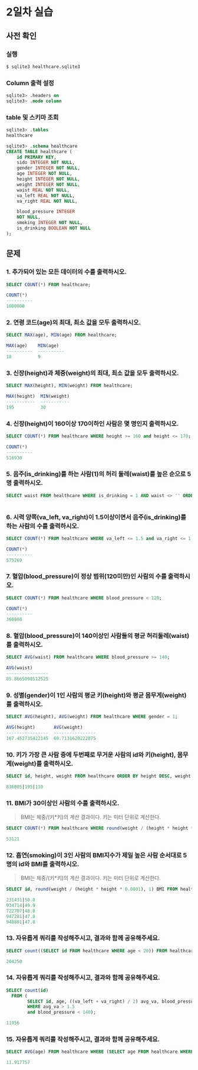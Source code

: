 # 2일차 실습

## 사전 확인

### 실행

```bash
$ sqlite3 healthcare.sqlite3 
```

### Column 출력 설정

```sql
sqlite3> .headers on 
sqlite3> .mode column
```

### table 및 스키마 조회

```sql
sqlite3> .tables
healthcare

sqlite3> .schema healthcare
CREATE TABLE healthcare (
    id PRIMARY KEY,        
    sido INTEGER NOT NULL, 
    gender INTEGER NOT NULL,
    age INTEGER NOT NULL,  
    height INTEGER NOT NULL,
    weight INTEGER NOT NULL,
    waist REAL NOT NULL,   
    va_left REAL NOT NULL, 
    va_right REAL NOT NULL,

    blood_pressure INTEGER 
    NOT NULL,
    smoking INTEGER NOT NULL,
    is_drinking BOOLEAN NOT NULL
);
```

## 문제

### 1. 추가되어 있는 모든 데이터의 수를 출력하시오.

```sql
SELECT COUNT(*) FROM healthcare; 
```

```sql
COUNT(*)  
----------
1000000  
```

### 2. 연령 코드(age)의 최대, 최소 값을 모두 출력하시오. 

```sql
SELECT MAX(age), MIN(age) FROM healthcare;
```

```sql
MAX(age)    MIN(age)  
----------  ----------
18          9       
```

### 3. 신장(height)과 체중(weight)의 최대, 최소 값을 모두 출력하시오.

```sql
SELECT MAX(height), MIN(weight) FROM healthcare;
```

```sql
MAX(height)  MIN(weight)
-----------  -----------
195          30      
```

### 4. 신장(height)이 160이상 170이하인 사람은 몇 명인지 출력하시오.

```sql
SELECT COUNT(*) FROM healthcare WHERE height >= 160 and height <= 170;
```

```sql
COUNT(*)  
----------
516930    
```

### 5. 음주(is_drinking)를 하는 사람(1)의 허리 둘레(waist)를 높은 순으로 5명 출력하시오. 

```sql
SELECT waist FROM healthcare WHERE is_drinking = 1 AND waist <> '' ORDER BY waist DESC LIMIT 5;
```

```
```

### 6. 시력 양쪽(va_left, va_right)이 1.5이상이면서 음주(is_drinking)를 하는 사람의 수를 출력하시오.

```sql
SELECT COUNT(*) FROM healthcare WHERE va_left <= 1.5 and va_right <= 1.5 and is_drinking = 1;
```

```sql
COUNT(*)  
----------
575269    
```

### 7. 혈압(blood_pressure)이 정상 범위(120미만)인 사람의 수를 출력하시오.

```sql
SELECT COUNT(*) FROM healthcare WHERE blood_pressure < 120;
```

```sql
COUNT(*)  
----------
360808    
```

### 8. 혈압(blood_pressure)이 140이상인 사람들의 평균 허리둘레(waist)를 출력하시오.

```sql
SELECT AVG(waist) FROM healthcare WHERE blood_pressure >= 140;
```

```sql
AVG(waist)      
----------------
85.8665098512525
```

### 9. 성별(gender)이 1인 사람의 평균 키(height)와 평균 몸무게(weight)를 출력하시오.

```sql
SELECT AVG(height), AVG(weight) FROM healthcare WHERE gender = 1;
```

```sql
AVG(height)       AVG(weight)     
----------------  ----------------
167.452735422145  69.7131620222875
```

### 10. 키가 가장 큰 사람 중에 두번째로 무거운 사람의 id와 키(height), 몸무게(weight)를 출력하시오.

```sql
SELECT id, height, weight FROM healthcare ORDER BY height DESC, weight DESC LIMIT 1 OFFSET 1;
```

```sql
836005|195|110
```

### 11. BMI가 30이상인 사람의 수를 출력하시오. 

> BMI는 체중/(키*키)의 계산 결과이다. 
> 키는 미터 단위로 계산한다.

```sql
SELECT COUNT(*) FROM healthcare WHERE round(weight / (height * height * 0.0001), 1) >= 30;
```

```sql
53121
```

### 12. 흡연(smoking)이 3인 사람의 BMI지수가 제일 높은 사람 순서대로 5명의 id와 BMI를 출력하시오.

> BMI는 체중/(키*키)의 계산 결과이다. 
> 키는 미터 단위로 계산한다.

```sql
SELECT id, round(weight / (height * height * 0.0001), 1) BMI FROM healthcare WHERE smoking = 3 ORDER BY BMI DESC LIMIT 5;
```

```sql
231431|50.8
934714|49.9
722707|48.8
947281|47.8
948801|47.8
```

### 13. 자유롭게 쿼리를 작성해주시고, 결과와 함께 공유해주세요.

```sql
SELECT count((SELECT id FROM healthcare WHERE age < 20)) FROM healthcare WHERE weight < 55;
```

```sql
204250
```

### 14. 자유롭게 쿼리를 작성해주시고, 결과와 함께 공유해주세요.

```sql
SELECT count(id) 
  FROM (
        SELECT id, age, ((va_left + va_right) / 2) avg_va, blood_pressure, waist FROM healthcare 
        WHERE avg_va > 1.5 
        and blood_pressure < 140);
```

```sql
11956
```

### 15. 자유롭게 쿼리를 작성해주시고, 결과와 함께 공유해주세요.

```sql
SELECT AVG(age) FROM healthcare WHERE (SELECT age FROM healthcare WHERE age BETWEEN 10 AND 20 AND weight < 70);
```

```sql
11.917757
```